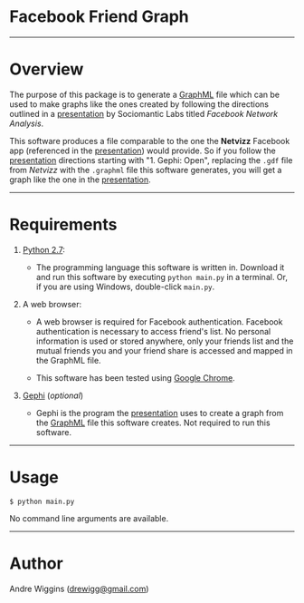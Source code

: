 Facebook Friend Graph
=====================

---

Overview
========

The purpose of this package is to generate a [GraphML][2] file
which can be used to make graphs like the ones created by following the 
directions outlined in a [presentation][1] by Sociomantic Labs titled 
*Facebook Network Analysis*.

This software produces a file comparable to the one the **Netvizz** Facebook 
app (referenced in the [presentation][1]) would provide. So if you follow the 
[presentation][1] directions starting with "1. Gephi: Open", replacing 
the `.gdf` file from *Netvizz* with the `.graphml` file this software generates, 
you will get a graph like the one in the [presentation][1].

---

Requirements
============

1. [Python 2.7](http://www.python.org/):

    - The programming language this software is written in. Download it and run 
    this software by executing `python main.py` in a terminal. Or, if you are 
    using Windows, double-click `main.py`.

2. A web browser:

    - A web browser is required for Facebook authentication. Facebook 
    authentication is necessary to access friend's list. No personal information 
    is used or stored anywhere, only your friends list and the mutual friends 
    you and your friend share is accessed and mapped in the GraphML file.

    - This software has been tested using [Google Chrome](http://www.google.com/chrome).

3. [Gephi](http://www.gephi.org) (*optional*)

    - Gephi is the program the [presentation][1] uses to create a graph from the [GraphML][2] 
    file this software creates. Not required to run this software.

---

Usage
=====

`$ python main.py`

No command line arguments are available.

---

Author
======

Andre Wiggins (drewigg@gmail.com)

[1]: http://www.slideshare.net/sociomantic/facebook-network-analysis-using-gephi-3996673 "Facebook Network Analysis Using Gephi"
[2]: http://graphml.graphdrawing.org/ "GraphML"